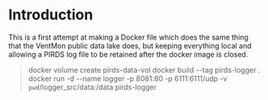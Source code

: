 # Introduction

This is a first attempt at making a Docker file which does the
same thing that the VentMon public data lake does, but
keeping everything local and allowing a PIRDS log file to
be retained after the docker image is closed.

>  docker volume create pirds-data-vol
>  docker build --tag pirds-logger .
>  docker run -d --name logger -p 8081:80 -p 6111:6111/udp  -v `pwd`/logger_src/data:/data   pirds-logger
